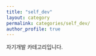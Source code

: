 ```yaml
---
title: "self_dev"
layout: category
permalink: categories/self_dev/
author_profile: true
---
```

자기개발 카테고리입니다.